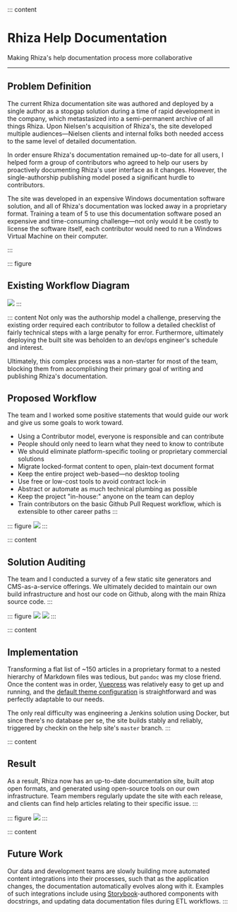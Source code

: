 ::: content
# Rhiza Help Documentation

<span class="gray">Making Rhiza's help documentation process more collaborative</span>

---

## Problem Definition

The current Rhiza documentation site was authored and deployed by a single author as a stopgap solution during a time of rapid development in the company, which metastasized into a semi-permanent archive of all things Rhiza. Upon Nielsen's acquisition of Rhiza's, the site developed multiple audiences—Nielsen clients and internal folks both needed access to the same level of detailed documentation.

In order ensure Rhiza's documentation remained up-to-date for all users, I helped form a group of contributors who agreed to help our users by proactively documenting Rhiza's user interface as it changes. However, the single-authorship publishing model posed a significant hurdle to contributors.

The site was developed in an expensive Windows documentation software solution, and all of Rhiza's documentation was locked away in a proprietary format. Training a team of 5 to use this documentation software posed an expensive and time-consuming challenge—not only would it be costly to license the software itself, each contributor would need to run a Windows Virtual Machine on their computer.

:::

::: figure
## Existing Workflow Diagram

![](/images/helpsite-process-single.png)
:::

::: content
Not only was the authorship model a challenge, preserving the existing order required each contributor to follow a detailed checklist of fairly technical steps with a large penalty for error. Furthermore, ultimately deploying the built site was beholden to an dev/ops engineer's schedule and interest.

Ultimately, this complex process was a non-starter for most of the team, blocking them from accomplishing their primary goal of writing and publishing Rhiza's documentation.

## Proposed Workflow

The team and I worked some positive statements that would guide our work and give us some goals to work toward.

* Using a Contributor model, everyone is responsible and can contribute
* People should only need to learn what they need to know to contribute
* We should eliminate platform-specific tooling or proprietary commercial solutions
* Migrate locked-format content to open, plain-text document format
* Keep the entire project web-based—no desktop tooling
* Use free or low-cost tools to avoid contract lock-in
* Abstract or automate as much technical plumbing as possible
* Keep the project "in-house:" anyone on the team can deploy
* Train contributors on the basic Github Pull Request workflow, which is extensible to other career paths
:::

::: figure
![](/images/helpsite-process-multi.png)
:::

::: content
## Solution Auditing

The team and I conducted a survey of a few static site generators and CMS-as-a-service offerings. We ultimately decided to maintain our own build infrastructure and host our code on Github, along with the main Rhiza source code.
:::

::: figure
![](/images/helpsite-generators.png)
![](/images/helpsite-deploys.png)
:::

::: content
## Implementation

Transforming a flat list of ~150 articles in a proprietary format to a nested hierarchy of Markdown files was tedious, but `pandoc` was my close friend. Once the content was in order, [Vuepress](https://vuepress.vuejs.org/) was relatively easy to get up and running, and the [default theme configuration](https://vuepress.vuejs.org/default-theme-config/) is straightforward and was perfectly adaptable to our needs.

The only real difficulty was engineering a Jenkins solution using Docker, but since there's no database per se, the site builds stably and reliably, triggered by checkin on the help site's `master` branch.
:::

::: content
## Result

As a result, Rhiza now has an up-to-date documentation site, built atop open formats, and generated using open-source tools on our own infrastructure. Team members regularly update the site with each release, and clients can find help articles relating to their specific issue.
:::

::: figure
<img src="/images/help-screenshot-home.png" class="shadow-2 w-80-m w-80-l" />
:::

::: content
## Future Work

Our data and development teams are slowly building more automated content integrations into their processes, such that as the application changes, the documentation automatically evolves along with it. Examples of such integrations include using [Storybook](https://storybook.js.org/)-authored components with docstrings, and updating data documentation files during ETL workflows.
:::
